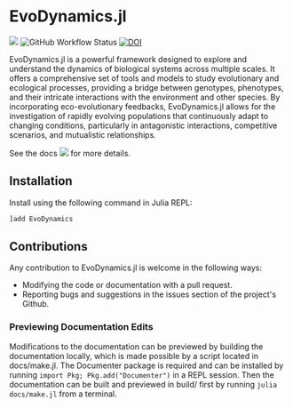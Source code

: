 # EvoDynamics.jl

<!-- [![](https://img.shields.io/badge/docs-stable-blue.svg)](https://kavir1698.github.io/EvoDynamics.jl/stable) -->
[![](https://img.shields.io/badge/docs-latest-blue.svg)](https://kavir1698.github.io/EvoDynamics.jl/dev)
![GitHub Workflow Status](https://img.shields.io/github/workflow/status/kavir1698/EvoDynamics.jl/CI)
[![DOI](https://joss.theoj.org/papers/10.21105/joss.04775/status.svg)](https://doi.org/10.21105/joss.04775)

EvoDynamics.jl is a powerful framework designed to explore and understand the dynamics of biological systems across multiple scales. It offers a comprehensive set of tools and models to study evolutionary and ecological processes, providing a bridge between genotypes, phenotypes, and their intricate interactions with the environment and other species. By incorporating eco-evolutionary feedbacks, EvoDynamics.jl allows for the investigation of rapidly evolving populations that continuously adapt to changing conditions, particularly in antagonistic interactions, competitive scenarios, and mutualistic relationships.

See the docs [![](https://img.shields.io/badge/docs-latest-blue.svg)](https://kavir1698.github.io/EvoDynamics.jl/dev) for more details.

## Installation

Install using the following command in Julia REPL:

```julia
]add EvoDynamics
```

## Contributions

Any contribution to EvoDynamics.jl is welcome in the following ways:

  * Modifying the code or documentation with a pull request.
  * Reporting bugs and suggestions in the issues section of the project's Github.

### Previewing Documentation Edits

Modifications to the documentation can be previewed by building the documentation locally, which is made possible by a script located in docs/make.jl. The Documenter package is required and can be installed by running `import Pkg; Pkg.add("Documenter")` in a REPL session. Then the documentation can be built and previewed in build/ first by running `julia docs/make.jl` from a terminal.

